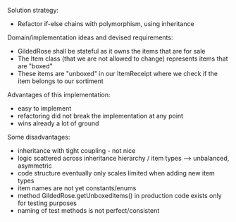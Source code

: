 Solution strategy:
* Refactor if-else chains with polymorphism, using inheritance

Domain/implementation ideas and devised requirements:
* GildedRose shall be stateful as it owns the items that are for sale
* The Item class (that we are not allowed to change) represents items that are "boxed"
* These items are "unboxed" in our ItemReceipt where we check if the item belongs to our sortiment

Advantages of this implementation:
* easy to implement
* refactoring did not break the implementation at any point
* wins already a lot of ground

Some disadvantages:
* inheritance with tight coupling - not nice
* logic scattered across inheritance hierarchy / item types --> unbalanced, asymmetric
* code structure eventually only scales limited when adding new item types
* item names are not yet constants/enums
* method GildedRose.getUnboxedItems() in production code exists only for testing purposes
* naming of test methods is not perfect/consistent
